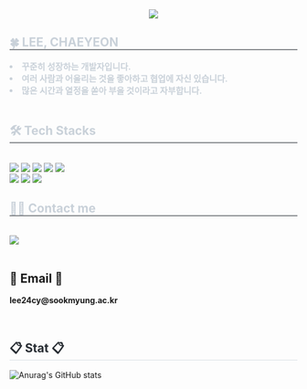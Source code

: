 <div align= "center">
    <img src="https://capsule-render.vercel.app/api?type=waving&color=gradient&height=240&text=Welcome%20to%20ChaeYeon's%20Github!%20👋&animation=fadeIn&fontColor=ffffff&fontSize=40" />
    </div>
    <div style="text-align: left;"> 
    <h2 style="border-bottom: 1px solid #21262d; color: #c9d1d9;"> 🍀 LEE, CHAEYEON </h2>  
    <div style="font-weight: 700; font-size: 15px; text-align: left; color: #c9d1d9;"> <li> 꾸준히 성장하는 개발자입니다.</li><li> 여러 사람과 어울리는 것을 좋아하고 협업에 자신 있습니다.</li><li> 많은 시간과 열정을 쏟아 부을 것이라고 자부합니다.</li> </div> <br>
    </div>
    <div style="text-align: left;">
    <h2 style="border-bottom: 1px solid #21262d; color: #c9d1d9;"> 🛠️ Tech Stacks </h2> <br> 
    <div style="margin: ; text-align: left;" "text-align: left;"> <img src="https://img.shields.io/badge/C-A8B9CC?style=for-the-badge&logo=C&logoColor=white">
          <img src="https://img.shields.io/badge/C++-00599C?style=for-the-badge&logo=C%2B%2B&logoColor=white">
          <img src="https://img.shields.io/badge/Github-181717?style=for-the-badge&logo=Github&logoColor=white">
          <img src="https://img.shields.io/badge/Figma-F24E1E?style=for-the-badge&logo=Figma&logoColor=white">
          <img src="https://img.shields.io/badge/Discord-5865F2?style=for-the-badge&logo=Discord&logoColor=white">
          <br/><img src="https://img.shields.io/badge/Java-007396?style=for-the-badge&logo=Java&logoColor=white">
          <img src="https://img.shields.io/badge/Notion-000000?style=for-the-badge&logo=Notion&logoColor=white">
          <img src="https://img.shields.io/badge/Python-3776AB?style=for-the-badge&logo=Python&logoColor=white">
          </div>
    </div>
    <div style="text-align: left;">
    <h2 style="border-bottom: 1px solid #21262d; color: #c9d1d9;"> 🧑‍💻 Contact me </h2> <br> 
    <div style="text-align: left;"> <a href=https://www.notion.so/LEE-CHAE-YEON-1a7c1584bb028025a16ceb1427bbb1e4?source=copy_link> <img src="https://img.shields.io/badge/Notion-000000?style=for-the-badge&logo=Notion&logoColor=white&link=https://www.notion.so/LEE-CHAE-YEON-1a7c1584bb028025a16ceb1427bbb1e4?source=copy_link"> </a>
          </div>  <br> 
    <div style="text-align: left;">  </div> 
    </div>
    <div style="text-align: left;"> 
        <h2 align="left">📧 Email 📧</h2>
<p align="left">
  <Strong> lee24cy@sookmyung.ac.kr </Strong>
</p><br>
    <h2 style="border-bottom: 1px solid #d8dee4; color: #282d33;"> 📋 Stat 📋 </h2>
    
![Anurag's GitHub stats](https://github-readme-stats.vercel.app/api?username=chaeyeon613&show_icons=true&theme=radical)   
    
